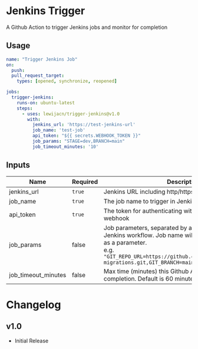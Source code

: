 # Jenkins Trigger

A Github Action to trigger Jenkins jobs and monitor for completion

## Usage

```yml
name: "Trigger Jenkins Job"
on:
  push:
  pull_request_target:
    types: [opened, synchronize, reopened]

jobs:
  trigger-jenkins:
    runs-on: ubuntu-latest
    steps:
      - uses: lewijacn/trigger-jenkins@v1.0
        with:
          jenkins_url: 'https://test-jenkins-url'
          job_name: 'test-job'
          api_token: "${{ secrets.WEBHOOK_TOKEN }}"
          job_params: "STAGE=dev,BRANCH=main"
          job_timeout_minutes: '10'
```

## Inputs
| Name                | Required | Description                                                                                                                                                                                                                   |
|---------------------|----------|-------------------------------------------------------------------------------------------------------------------------------------------------------------------------------------------------------------------------------|
| jenkins_url         | `true`   | Jenkins URL including http/https protocol                                                                                                                                                                                     |
| job_name            | `true`   | The job name to trigger in Jenkins                                                                                                                                                                                            |
| api_token           | `true`   | The token for authenticating with the Jenkins generic webhook                                                                                                                                                                 |
| job_params          | false    | Job parameters, separated by a comma, to provide to a Jenkins workflow. Job name will automatically be added as a parameter.<br/> e.g. `"GIT_REPO_URL=https://github.com/lewijacn/opensearch-migrations.git,GIT_BRANCH=main"` |
| job_timeout_minutes | false    | Max time (minutes) this Github Action will wait for completion. Default is 60 minutes                                                                                                                                         |

# Changelog

## v1.0
- Initial Release
